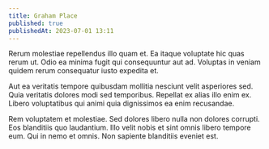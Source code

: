 ```yaml
---
title: Graham Place
published: true
publishedAt: 2023-07-01 13:11
---
```


Rerum molestiae repellendus illo quam et. Ea itaque voluptate hic quas rerum ut. Odio ea minima fugit qui consequuntur aut ad. Voluptas in veniam quidem rerum consequatur iusto expedita et.

Aut ea veritatis tempore quibusdam mollitia nesciunt velit asperiores sed. Quia veritatis dolores modi sed temporibus. Repellat ex alias illo enim ex. Libero voluptatibus qui animi quia dignissimos ea enim recusandae.

Rem voluptatem et molestiae. Sed dolores libero nulla non dolores corrupti. Eos blanditiis quo laudantium. Illo velit nobis et sint omnis libero tempore eum. Qui in nemo et omnis. Non sapiente blanditiis eveniet est.